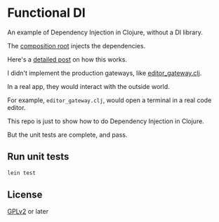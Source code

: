 # Functional DI

An example of Dependency Injection in Clojure, without a DI library.

The [composition root](src/functional_di/composition_root.clj) injects the dependencies.

Here's a [detailed post](https://ryankienstra.com/dependency-injection-in-clojure) on how this works.

I didn't implement the production gateways, like [editor_gateway.clj](src/functional_di/gateway/editor_gateway.clj).

In a real app, they would interact with the outside world.

For example, `editor_gateway.clj`, would open a terminal in a real code editor.

This repo is just to show how to do Dependency Injection in Clojure.

But the unit tests are complete, and pass.

## Run unit tests

```sh
lein test
```

## License

[GPLv2](https://github.com/kienstra/data-store/blob/develop/LICENSE) or later
